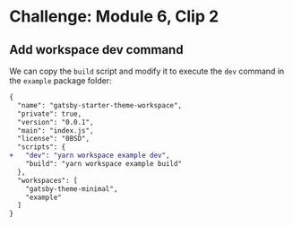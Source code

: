 # Challenge: Module 6, Clip 2

## Add workspace dev command

We can copy the `build` script and modify it to execute the `dev` command in the `example` package folder:

```diff
{
  "name": "gatsby-starter-theme-workspace",
  "private": true,
  "version": "0.0.1",
  "main": "index.js",
  "license": "0BSD",
  "scripts": {
+   "dev": "yarn workspace example dev",
    "build": "yarn workspace example build"
  },
  "workspaces": [
    "gatsby-theme-minimal",
    "example"
  ]
}
```